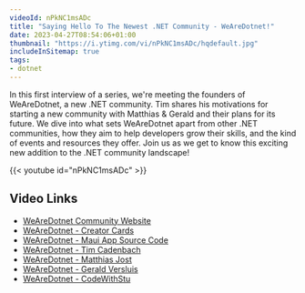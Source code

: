 ```yaml
---
videoId: nPkNC1msADc
title: "Saying Hello To The Newest .NET Community - WeAreDotnet!"
date: 2023-04-27T08:54:06+01:00
thumbnail: "https://i.ytimg.com/vi/nPkNC1msADc/hqdefault.jpg"
includeInSitemap: true
tags:
- dotnet
---
```


In this first interview of a series, we're meeting the founders of WeAreDotnet, a new .NET community. Tim shares his motivations for starting a new community with Matthias & Gerald and their plans for its future. We dive into what sets WeAreDotnet apart from other .NET communities, how they aim to help developers grow their skills, and the kind of events and resources they offer. Join us as we get to know this exciting new addition to the .NET community landscape!

<!--more-->

{{< youtube id="nPkNC1msADc" >}}

## Video Links

- [WeAreDotnet Community Website](https://www.wearedotnet.io/)
- [WeAreDotnet - Creator Cards](https://github.com/WeAreDotnet/dotnet-creator-cards/)
- [WeAreDotnet - Maui App Source Code](https://github.com/WeAreDotnet/mobile-app)
- [WeAreDotnet - Tim Cadenbach](https://www.wearedotnet.io/deejayTC)
- [WeAreDotnet - Matthias Jost](https://www.wearedotnet.io/matthiasjost)
- [WeAreDotnet - Gerald Versluis](https://www.wearedotnet.io/jfversluis)
- [WeAreDotnet - CodeWithStu](https://www.wearedotnet.io/im5tu)
